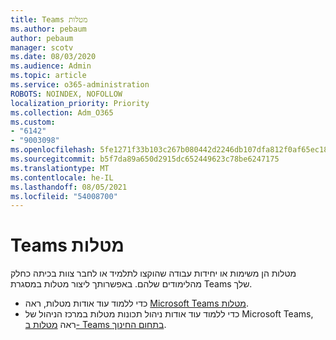 ```yaml
---
title: Teams מטלות
ms.author: pebaum
author: pebaum
manager: scotv
ms.date: 08/03/2020
ms.audience: Admin
ms.topic: article
ms.service: o365-administration
ROBOTS: NOINDEX, NOFOLLOW
localization_priority: Priority
ms.collection: Adm_O365
ms.custom:
- "6142"
- "9003098"
ms.openlocfilehash: 5fe1271f33b103c267b080442d2246db107dfa812f0af65ec1808dd1cd640a4e
ms.sourcegitcommit: b5f7da89a650d2915dc652449623c78be6247175
ms.translationtype: MT
ms.contentlocale: he-IL
ms.lasthandoff: 08/05/2021
ms.locfileid: "54008700"
---
```

# <a name="teams-assignments"></a>Teams מטלות

מטלות הן משימות או יחידות עבודה שהוקצו לתלמיד או לחבר צוות בכיתה כחלק מהלימודים שלהם. באפשרותך ליצור מטלות במסגרת Teams שלך.

- כדי ללמוד עוד אודות מטלות, ראה [Microsoft Teams מטלות](https://support.microsoft.com/en-us/office/microsoft-teams-5aa4431a-8a3c-4aa5-87a6-b6401abea114#ID0EAABAAA=Assignments).
- כדי ללמוד עוד אודות ניהול תכונות מטלות במרכז הניהול של Microsoft Teams, ראה [מטלות ב- Teams בתחום החינוך](https://docs.microsoft.com/microsoftteams/expand-teams-across-your-org/assignments-in-teams).